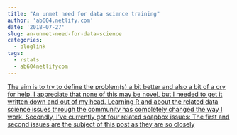 ```yaml
---
title: "An unmet need for data science training"
author: 'ab604.netlify.com'
date: '2018-07-27'
slug: an-unmet-need-for-data-science
categories:
  - bloglink
tags:
  - rstats
  - ab604netlifycom
---
```


[The aim is to try to define the problem(s) a bit better and also a bit of a cry for help. I appreciate that none of this may be novel, but I needed to get it written down and out of my head. Learning R and about the related data science issues through the community has completely changed the way I work. Secondly, I've currently got four related soapbox issues: The first and second issues are the subject of this post as they are so closely<i class="fas fa-external-link-alt"></i>](https://ab604.netlify.com/post/unmet-data-science-training/)

